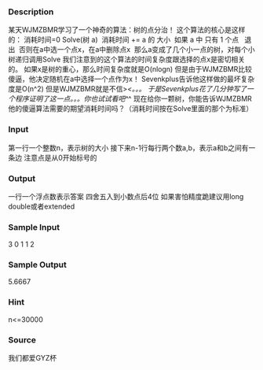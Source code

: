 
### Description
某天WJMZBMR学习了一个神奇的算法：树的点分治！
这个算法的核心是这样的：
消耗时间=0
Solve(树 a)
 消耗时间 += a 的 大小
 如果 a 中 只有 1 个点
  退出
 否则在a中选一个点x，在a中删除点x
 那么a变成了几个小一点的树，对每个小树递归调用Solve
我们注意到的这个算法的时间复杂度跟选择的点x是密切相关的。
如果x是树的重心，那么时间复杂度就是O(nlogn)
但是由于WJMZBMR比较傻逼，他决定随机在a中选择一个点作为x！
Sevenkplus告诉他这样做的最坏复杂度是O(n^2)
但是WJMZBMR就是不信>_<。。。
于是Sevenkplus花了几分钟写了一个程序证明了这一点。。。你也试试看吧^_^
现在给你一颗树，你能告诉WJMZBMR他的傻逼算法需要的期望消耗时间吗？（消耗时间按在Solve里面的那个为标准）
### Input
第一行一个整数n，表示树的大小
接下来n-1行每行两个数a,b，表示a和b之间有一条边
注意点是从0开始标号的
### Output
一行一个浮点数表示答案
四舍五入到小数点后4位
如果害怕精度跪建议用long double或者extended
### Sample Input
3
0 1
1 2
### Sample Output
5.6667
### Hint
n<=30000
### Source
我们都爱GYZ杯